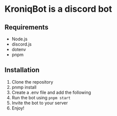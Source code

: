 # KroniqBot is a discord bot

## Requirements

- Node.js
- discord.js
- dotenv
- pnpm

## Installation

1. Clone the repository
2. pnmp install
3. Create a .env file and add the following
4. Run the bot using `pnpm start`
5. Invite the bot to your server
6. Enjoy!